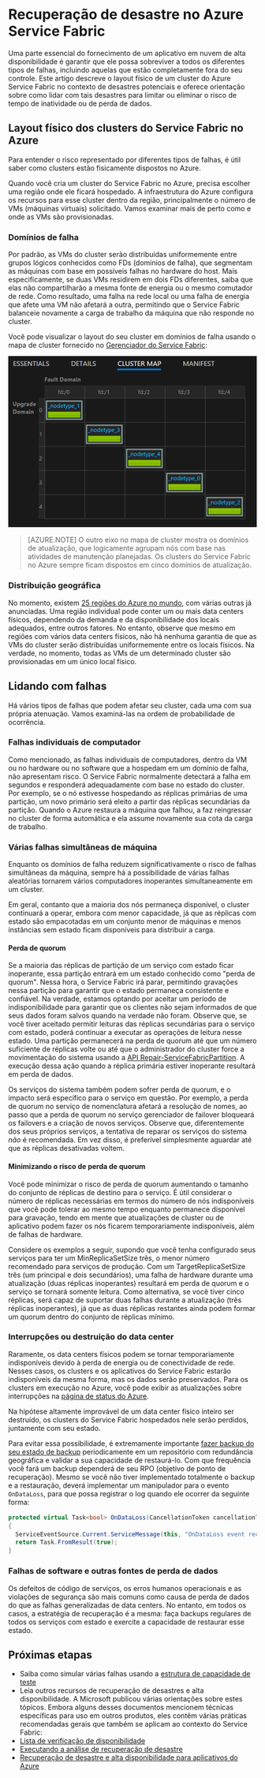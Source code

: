 <properties
   pageTitle="Recuperação de desastre do Azure Service Fabric | Microsoft Azure"
   description="O Azure Service Fabric oferece os recursos necessários para lidar com todos os tipos de desastres. Este artigo descreve os tipos de desastres que podem ocorrer e como lidar com eles."
   services="service-fabric"
   documentationCenter=".net"
   authors="seanmck"
   manager="timlt"
   editor=""/>

<tags
   ms.service="service-fabric"
   ms.devlang="dotNet"
   ms.topic="article"
   ms.tgt_pltfrm="NA"
   ms.workload="NA"
   ms.date="05/25/2016"
   ms.author="seanmck"/>

# Recuperação de desastre no Azure Service Fabric

Uma parte essencial do fornecimento de um aplicativo em nuvem de alta disponibilidade é garantir que ele possa sobreviver a todos os diferentes tipos de falhas, incluindo aquelas que estão completamente fora do seu controle. Este artigo descreve o layout físico de um cluster do Azure Service Fabric no contexto de desastres potenciais e oferece orientação sobre como lidar com tais desastres para limitar ou eliminar o risco de tempo de inatividade ou de perda de dados.

## Layout físico dos clusters do Service Fabric no Azure

Para entender o risco representado por diferentes tipos de falhas, é útil saber como clusters estão fisicamente dispostos no Azure.

Quando você cria um cluster do Service Fabric no Azure, precisa escolher uma região onde ele ficará hospedado. A infraestrutura do Azure configura os recursos para esse cluster dentro da região, principalmente o número de VMs (máquinas virtuais) solicitado. Vamos examinar mais de perto como e onde as VMs são provisionadas.

### Domínios de falha

Por padrão, as VMs do cluster serão distribuídas uniformemente entre grupos lógicos conhecidos como FDs (domínios de falha), que segmentam as máquinas com base em possíveis falhas no hardware do host. Mais especificamente, se duas VMs residirem em dois FDs diferentes, saiba que elas não compartilharão a mesma fonte de energia ou o mesmo comutador de rede. Como resultado, uma falha na rede local ou uma falha de energia que afete uma VM não afetará a outra, permitindo que o Service Fabric balanceie novamente a carga de trabalho da máquina que não responde no cluster.

Você pode visualizar o layout do seu cluster em domínios de falha usando o mapa de cluster fornecido no [Gerenciador do Service Fabric](service-fabric-visualizing-your-cluster.md):

![Nós espalhados pelos domínios de falha no Service Fabric Explorer][sfx-cluster-map]

>[AZURE.NOTE] O outro eixo no mapa de cluster mostra os domínios de atualização, que logicamente agrupam nós com base nas atividades de manutenção planejadas. Os clusters do Service Fabric no Azure sempre ficam dispostos em cinco domínios de atualização.

### Distribuição geográfica

No momento, existem [25 regiões do Azure no mundo][azure-regions], com várias outras já anunciadas. Uma região individual pode conter um ou mais data centers físicos, dependendo da demanda e da disponibilidade dos locais adequados, entre outros fatores. No entanto, observe que mesmo em regiões com vários data centers físicos, não há nenhuma garantia de que as VMs do cluster serão distribuídas uniformemente entre os locais físicos. Na verdade, no momento, todas as VMs de um determinado cluster são provisionadas em um único local físico.

## Lidando com falhas

Há vários tipos de falhas que podem afetar seu cluster, cada uma com sua própria atenuação. Vamos examiná-las na ordem de probabilidade de ocorrência.

### Falhas individuais de computador

Como mencionado, as falhas individuais de computadores, dentro da VM ou no hardware ou no software que a hospedam em um domínio de falha, não apresentam risco. O Service Fabric normalmente detectará a falha em segundos e responderá adequadamente com base no estado do cluster. Por exemplo, se o nó estivesse hospedando as réplicas primárias de uma partição, um novo primário será eleito a partir das réplicas secundárias da partição. Quando o Azure restaura a máquina que falhou, a faz reingressar no cluster de forma automática e ela assume novamente sua cota da carga de trabalho.

### Várias falhas simultâneas de máquina

Enquanto os domínios de falha reduzem significativamente o risco de falhas simultâneas da máquina, sempre há a possibilidade de várias falhas aleatórias tornarem vários computadores inoperantes simultaneamente em um cluster.

Em geral, contanto que a maioria dos nós permaneça disponível, o cluster continuará a operar, embora com menor capacidade, já que as réplicas com estado são empacotadas em um conjunto menor de máquinas e menos instâncias sem estado ficam disponíveis para distribuir a carga.

#### Perda de quorum

Se a maioria das réplicas de partição de um serviço com estado ficar inoperante, essa partição entrará em um estado conhecido como "perda de quorum". Nessa hora, o Service Fabric irá parar, permitindo gravações nessa partição para garantir que o estado permaneça consistente e confiável. Na verdade, estamos optando por aceitar um período de indisponibilidade para garantir que os clientes não sejam informados de que seus dados foram salvos quando na verdade não foram. Observe que, se você tiver aceitado permitir leituras das réplicas secundárias para o serviço com estado, poderá continuar a executar as operações de leitura nesse estado. Uma partição permanecerá na perda de quorum até que um número suficiente de réplicas volte ou até que o administrador do cluster force a movimentação do sistema usando a [API Repair-ServiceFabricPartition][repair-partition-ps]. A execução dessa ação quando a réplica primária estiver inoperante resultará em perda de dados.

Os serviços do sistema também podem sofrer perda de quorum, e o impacto será específico para o serviço em questão. Por exemplo, a perda de quorum no serviço de nomenclatura afetará a resolução de nomes, ao passo que a perda de quorum no serviço gerenciador de failover bloqueará os failovers e a criação de novos serviços. Observe que, diferentemente dos seus próprios serviços, a tentativa de reparar os serviços do sistema *não* é recomendada. Em vez disso, é preferível simplesmente aguardar até que as réplicas desativadas voltem.

#### Minimizando o risco de perda de quorum

Você pode minimizar o risco de perda de quorum aumentando o tamanho do conjunto de réplicas de destino para o serviço. É útil considerar o número de réplicas necessárias em termos do número de nós indisponíveis que você pode tolerar ao mesmo tempo enquanto permanece disponível para gravação, tendo em mente que atualizações de cluster ou de aplicativo podem fazer os nós ficarem temporariamente indisponíveis, além de falhas de hardware.

Considere os exemplos a seguir, supondo que você tenha configurado seus serviços para ter um MinReplicaSetSize três, o menor número recomendado para serviços de produção. Com um TargetReplicaSetSize três (um principal e dois secundários), uma falha de hardware durante uma atualização (duas réplicas inoperantes) resultará em perda de quorum e o serviço se tornará somente leitura. Como alternativa, se você tiver cinco réplicas, será capaz de suportar duas falhas durante a atualização (três réplicas inoperantes), já que as duas réplicas restantes ainda podem formar um quorum dentro do conjunto de réplicas mínimo.

### Interrupções ou destruição do data center

Raramente, os data centers físicos podem se tornar temporariamente indisponíveis devido à perda de energia ou de conectividade de rede. Nesses casos, os clusters e os aplicativos do Service Fabric estarão indisponíveis da mesma forma, mas os dados serão preservados. Para os clusters em execução no Azure, você pode exibir as atualizações sobre interrupções na [página de status do Azure][azure-status-dashboard].

Na hipótese altamente improvável de um data center físico inteiro ser destruído, os clusters do Service Fabric hospedados nele serão perdidos, juntamente com seu estado.

Para evitar essa possibilidade, é extremamente importante [fazer backup do seu estado de backup](service-fabric-reliable-services-backup-restore.md) periodicamente em um repositório com redundância geográfica e validar a sua capacidade de restaurá-lo. Com que frequência você fará um backup dependerá de seu RPO (objetivo de ponto de recuperação). Mesmo se você não tiver implementado totalmente o backup e a restauração, deverá implementar um manipulador para o evento `OnDataLoss`, para que possa registrar o log quando ele ocorrer da seguinte forma:

```c#
protected virtual Task<bool> OnDataLoss(CancellationToken cancellationToken)
{
  ServiceEventSource.Current.ServiceMessage(this, "OnDataLoss event received.");
  return Task.FromResult(true);
}
```


### Falhas de software e outras fontes de perda de dados

Os defeitos de código de serviços, os erros humanos operacionais e as violações de segurança são mais comuns como causa de perda de dados do que as falhas generalizadas de data centers. No entanto, em todos os casos, a estratégia de recuperação é a mesma: faça backups regulares de todos os serviços com estado e exercite a capacidade de restaurar esse estado.

## Próximas etapas

- Saiba como simular várias falhas usando a [estrutura de capacidade de teste](service-fabric-testability-overview.md)
- Leia outros recursos de recuperação de desastres e alta disponibilidade. A Microsoft publicou várias orientações sobre estes tópicos. Embora alguns desses documentos mencionem técnicas específicas para uso em outros produtos, eles contêm várias práticas recomendadas gerais que também se aplicam ao contexto do Service Fabric:
 - [Lista de verificação de disponibilidade](../best-practices-availability-checklist.md)
 - [Executando a análise de recuperação de desastre](../sql-database/sql-database-disaster-recovery-drills.md)
 - [Recuperação de desastre e alta disponibilidade para aplicativos do Azure][dr-ha-guide]


<!-- External links -->

[repair-partition-ps]: https://msdn.microsoft.com/library/mt163522.aspx
[azure-status-dashboard]: https://azure.microsoft.com/status/
[azure-regions]: https://azure.microsoft.com/regions/
[dr-ha-guide]: https://msdn.microsoft.com/library/azure/dn251004.aspx


<!-- Images -->

[sfx-cluster-map]: ./media/service-fabric-disaster-recovery/sfx-clustermap.png

<!---HONumber=AcomDC_0525_2016-->